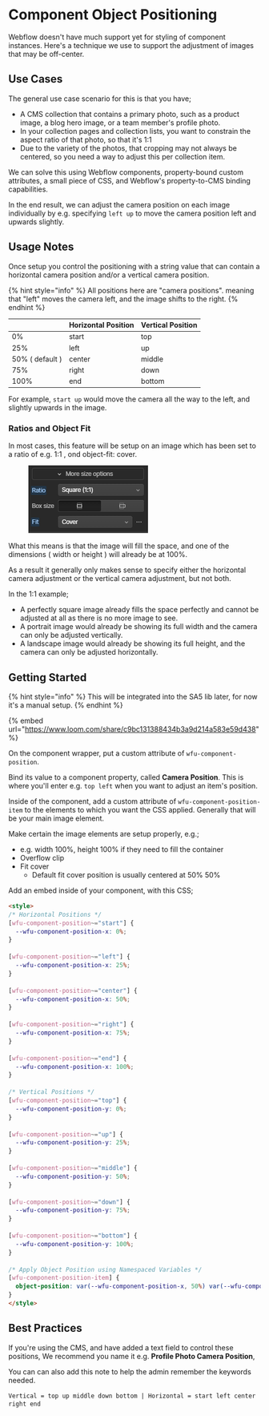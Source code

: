 # Component Object Positioning

Webflow doesn't have much support yet for styling of component instances. Here's a technique we use to support the adjustment of images that may be off-center.&#x20;

## Use Cases

The general use case scenario for this is that you have;

* A CMS collection that contains a primary photo, such as a product image, a blog hero image, or a team member's profile photo.&#x20;
* In your collection pages and collection lists, you want to constrain the aspect ratio of that photo, so that it's 1:1
* Due to the variety of the photos, that cropping may not always be centered, so you need a way to adjust this per collection item.&#x20;

We can solve this using Webflow components, property-bound custom attributes, a small piece of CSS, and Webflow's property-to-CMS binding capabilities.&#x20;

In the end result, we can adjust the camera position on each image individually by e.g. specifying `left up` to move the camera position left and upwards slightly.&#x20;

## Usage Notes&#x20;

Once setup you control the positioning with a string value that can contain a horizontal camera position and/or a vertical camera position.

{% hint style="info" %}
All positions here are "camera positions". meaning that "left" moves the camera left, and the image shifts to the right.&#x20;
{% endhint %}

|                 | Horizontal Position | Vertical Position |
| --------------- | ------------------- | ----------------- |
| 0%              | start               | top               |
| 25%             | left                | up                |
| 50% ( default ) | center              | middle            |
| 75%             | right               | down              |
| 100%            | end                 | bottom            |

For example, `start up` would move the camera all the way to the left, and slightly upwards in the image.&#x20;

### Ratios and Object Fit

In most cases, this feature will be setup on an image which has been set to a ratio of e.g. 1:1 , ond object-fit: cover. &#x20;

<figure><img src="../../.gitbook/assets/image (55).png" alt=""><figcaption></figcaption></figure>

What this means is that the image will fill the space, and one of the dimensions ( width or height ) will already be at 100%.

As a result it generally only makes sense to specify either the horizontal camera adjustment or the vertical camera adjustment, but not both.&#x20;

In the 1:1 example;&#x20;

* A perfectly square image already fills the space perfectly and cannot be adjusted at all as there is no more image to see.&#x20;
* A portrait image would already be showing its full width and the camera can only be adjusted vertically.&#x20;
* A landscape image would already be showing its full height, and the camera can only be adjusted horizontally.&#x20;

## Getting Started&#x20;

{% hint style="info" %}
This will be integrated into the SA5 lib later, for now it's a manual setup.
{% endhint %}

{% embed url="https://www.loom.com/share/c9bc131388434b3a9d214a583e59d438" %}

On the component wrapper, put a custom attribute of `wfu-component-position`.

Bind its value to a component property, called **Camera Position**.  This is where you'll enter e.g. `top left` when you want to adjust an item's position.

Inside of the component, add a custom attribute of `wfu-component-position-item` to the elements to which you want the CSS applied.  Generally that will be your main image element.

Make certain the image elements are setup properly, e.g.;

* e.g. width 100%, height 100% if they need to fill the container
* Overflow clip
* Fit cover
  * Default fit cover position is usually centered at 50% 50%&#x20;

Add an embed inside of your component, with this CSS;&#x20;

```html
<style>
/* Horizontal Positions */
[wfu-component-position~="start"] {
  --wfu-component-position-x: 0%;
}

[wfu-component-position~="left"] {
  --wfu-component-position-x: 25%;
}

[wfu-component-position~="center"] {
  --wfu-component-position-x: 50%;
}

[wfu-component-position~="right"] {
  --wfu-component-position-x: 75%;
}

[wfu-component-position~="end"] {
  --wfu-component-position-x: 100%;
}

/* Vertical Positions */
[wfu-component-position~="top"] {
  --wfu-component-position-y: 0%;
}

[wfu-component-position~="up"] {
  --wfu-component-position-y: 25%;
}

[wfu-component-position~="middle"] {
  --wfu-component-position-y: 50%;
}

[wfu-component-position~="down"] {
  --wfu-component-position-y: 75%;
}

[wfu-component-position~="bottom"] {
  --wfu-component-position-y: 100%;
}

/* Apply Object Position using Namespaced Variables */
[wfu-component-position-item] {
  object-position: var(--wfu-component-position-x, 50%) var(--wfu-component-position-y, 50%);
}
</style>
```

## Best Practices

If you're using the CMS, and have added a text field to control these positions, We recommend you name it e.g. **Profile Photo Camera Position**,

You can can also add this note to help the admin remember the keywords needed.&#x20;

```
Vertical = top up middle down bottom | Horizontal = start left center right end 
```



